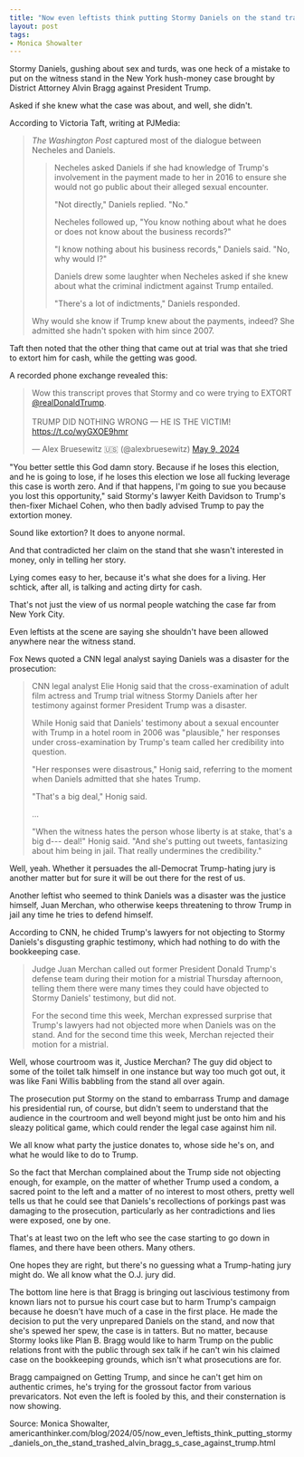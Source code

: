 ```yaml
---
title: "Now even leftists think putting Stormy Daniels on the stand trashed Alvin Bragg's case against Trump"
layout: post
tags:
- Monica Showalter
---
```


Stormy Daniels, gushing about sex and turds, was one heck of a mistake to put on the witness stand in the New York hush-money case brought by District Attorney Alvin Bragg against President Trump.

Asked if she knew what the case was about, and well, she didn't.

According to Victoria Taft, writing at PJMedia:

> *The Washington Post* captured most of the dialogue between Necheles and Daniels.
>
> > Necheles asked Daniels if she had knowledge of Trump's involvement in the payment made to her in 2016 to ensure she would not go public about their alleged sexual encounter.
> >
> > "Not directly," Daniels replied. "No."
> >
> > Necheles followed up, "You know nothing about what he does or does not know about the business records?"
> >
> > "I know nothing about his business records," Daniels said. "No, why would I?"
> >
> > Daniels drew some laughter when Necheles asked if she knew about what the criminal indictment against Trump entailed.
> >
> > "There's a lot of indictments," Daniels responded.
>
> Why would she know if Trump knew about the payments, indeed? She admitted she hadn't spoken with him since 2007.

Taft then noted that the other thing that came out at trial was that she tried to extort him for cash, while the getting was good.

A recorded phone exchange revealed this:

<blockquote class="twitter-tweet"><p lang="en" dir="ltr">Wow this transcript proves that Stormy and co were trying to EXTORT <a href="https://twitter.com/realDonaldTrump?ref_src=twsrc%5Etfw">@realDonaldTrump</a>.<br><br>TRUMP DID NOTHING WRONG — HE IS THE VICTIM! <a href="https://t.co/wyGXOE9hmr">https://t.co/wyGXOE9hmr</a></p>&mdash; Alex Bruesewitz 🇺🇸 (@alexbruesewitz) <a href="https://twitter.com/alexbruesewitz/status/1788586285579264465?ref_src=twsrc%5Etfw">May 9, 2024</a></blockquote> <script async src="https://platform.twitter.com/widgets.js" charset="utf-8"></script>

"You better settle this God damn story. Because if he loses this election, and he is going to lose, if he loses this election we lose all fucking leverage this case is worth zero. And if that happens, I'm going to sue you because you lost this opportunity," said Stormy's lawyer Keith Davidson to Trump's then-fixer Michael Cohen, who then badly advised Trump to pay the extortion money.

Sound like extortion? It does to anyone normal.

And that contradicted her claim on the stand that she wasn't interested in money, only in telling her story.

Lying comes easy to her, because it's what she does for a living. Her schtick, after all, is talking and acting dirty for cash.

That's not just the view of us normal people watching the case far from New York City.

Even leftists at the scene are saying she shouldn't have been allowed anywhere near the witness stand.

Fox News quoted a CNN legal analyst saying Daniels was a disaster for the prosecution:

> CNN legal analyst Elie Honig said that the cross-examination of adult film actress and Trump trial witness Stormy Daniels after her testimony against former President Trump was a disaster.
>
> While Honig said that Daniels' testimony about a sexual encounter with Trump in a hotel room in 2006 was "plausible," her responses under cross-examination by Trump's team called her credibility into question.
>
> "Her responses were disastrous," Honig said, referring to the moment when Daniels admitted that she hates Trump.
>
> "That's a big deal," Honig said.
>
> ...
>
> "When the witness hates the person whose liberty is at stake, that's a big d--- deal!" Honig said. "And she's putting out tweets, fantasizing about him being in jail. That really undermines the credibility."

Well, yeah. Whether it persuades the all-Democrat Trump-hating jury is another matter but for sure it will be out there for the rest of us.

Another leftist who seemed to think Daniels was a disaster was the justice himself, Juan Merchan, who otherwise keeps threatening to throw Trump in jail any time he tries to defend himself.

According to CNN, he chided Trump's lawyers for not objecting to Stormy Daniels's disgusting graphic testimony, which had nothing to do with the bookkeeping case.

> Judge Juan Merchan called out former President Donald Trump's defense team during their motion for a mistrial Thursday afternoon, telling them there were many times they could have objected to Stormy Daniels' testimony, but did not.
>
> For the second time this week, Merchan expressed surprise that Trump's lawyers had not objected more when Daniels was on the stand. And for the second time this week, Merchan rejected their motion for a mistrial.

Well, whose courtroom was it, Justice Merchan? The guy did object to some of the toilet talk himself in one instance but way too much got out, it was like Fani Willis babbling from the stand all over again.

The prosecution put Stormy on the stand to embarrass Trump and damage his presidential run, of course, but didn't seem to understand that the audience in the courtroom and well beyond might just be onto him and his sleazy political game, which could render the legal case against him nil.

We all know what party the justice donates to, whose side he's on, and what he would like to do to Trump.

So the fact that Merchan complained about the Trump side not objecting enough, for example, on the matter of whether Trump used a condom, a sacred point to the left and a matter of no interest to most others, pretty well tells us that he could see that Daniels's recollections of porkings past was damaging to the prosecution, particularly as her contradictions and lies were exposed, one by one.

That's at least two on the left who see the case starting to go down in flames, and there have been others. Many others.

One hopes they are right, but there's no guessing what a Trump-hating jury might do. We all know what the O.J. jury did.

The bottom line here is that Bragg is bringing out lascivious testimony from known liars not to pursue his court case but to harm Trump's campaign because he doesn't have much of a case in the first place. He made the decision to put the very unprepared Daniels on the stand, and now that she's spewed her spew, the case is in tatters. But no matter, because Stormy looks like Plan B. Bragg would like to harm Trump on the public relations front with the public through sex talk if he can't win his claimed case on the bookkeeping grounds, which isn't what prosecutions are for.

Bragg campaigned on Getting Trump, and since he can't get him on authentic crimes, he's trying for the grossout factor from various prevaricators. Not even the left is fooled by this, and their consternation is now showing.

Source: Monica Showalter, americanthinker.com/blog/2024/05/now_even_leftists_think_putting_stormy_daniels_on_the_stand_trashed_alvin_bragg_s_case_against_trump.html

